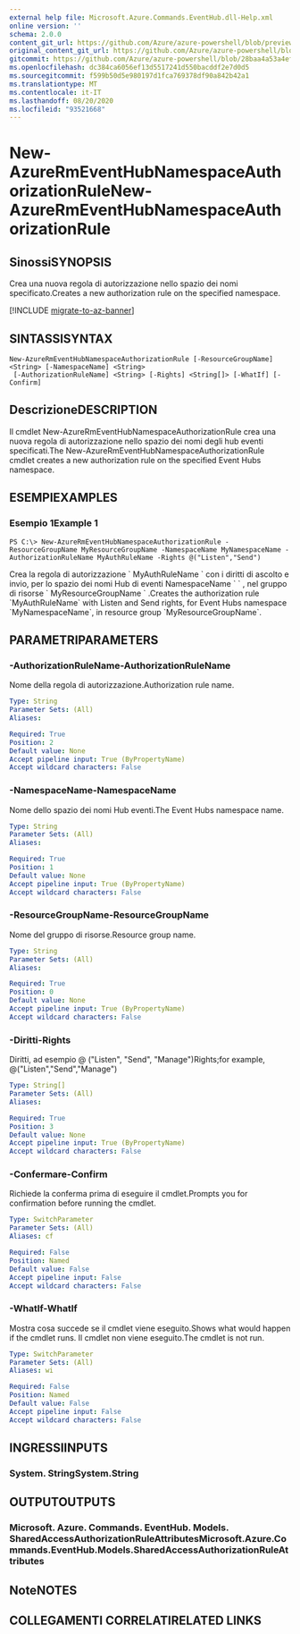 ```yaml
---
external help file: Microsoft.Azure.Commands.EventHub.dll-Help.xml
online version: ''
schema: 2.0.0
content_git_url: https://github.com/Azure/azure-powershell/blob/preview/src/ResourceManager/EventHub/Commands.EventHub/help/New-AzureRmEventHubNamespaceAuthorizationRule.md
original_content_git_url: https://github.com/Azure/azure-powershell/blob/preview/src/ResourceManager/EventHub/Commands.EventHub/help/New-AzureRmEventHubNamespaceAuthorizationRule.md
gitcommit: https://github.com/Azure/azure-powershell/blob/28baa4a53a4efceb1197c032a8db08e199f0858d
ms.openlocfilehash: dc384ca6056ef13d5517241d550bacddf2e7d0d5
ms.sourcegitcommit: f599b50d5e980197d1fca769378df90a842b42a1
ms.translationtype: MT
ms.contentlocale: it-IT
ms.lasthandoff: 08/20/2020
ms.locfileid: "93521668"
---
```

# <span data-ttu-id="2b7fd-101">New-AzureRmEventHubNamespaceAuthorizationRule</span><span class="sxs-lookup"><span data-stu-id="2b7fd-101">New-AzureRmEventHubNamespaceAuthorizationRule</span></span>

## <span data-ttu-id="2b7fd-102">Sinossi</span><span class="sxs-lookup"><span data-stu-id="2b7fd-102">SYNOPSIS</span></span>
<span data-ttu-id="2b7fd-103">Crea una nuova regola di autorizzazione nello spazio dei nomi specificato.</span><span class="sxs-lookup"><span data-stu-id="2b7fd-103">Creates a new authorization rule on the specified namespace.</span></span>

[!INCLUDE [migrate-to-az-banner](../../includes/migrate-to-az-banner.md)]

## <span data-ttu-id="2b7fd-104">SINTASSI</span><span class="sxs-lookup"><span data-stu-id="2b7fd-104">SYNTAX</span></span>

```
New-AzureRmEventHubNamespaceAuthorizationRule [-ResourceGroupName] <String> [-NamespaceName] <String>
 [-AuthorizationRuleName] <String> [-Rights] <String[]> [-WhatIf] [-Confirm]
```

## <span data-ttu-id="2b7fd-105">Descrizione</span><span class="sxs-lookup"><span data-stu-id="2b7fd-105">DESCRIPTION</span></span>
<span data-ttu-id="2b7fd-106">Il cmdlet New-AzureRmEventHubNamespaceAuthorizationRule crea una nuova regola di autorizzazione nello spazio dei nomi degli hub eventi specificati.</span><span class="sxs-lookup"><span data-stu-id="2b7fd-106">The New-AzureRmEventHubNamespaceAuthorizationRule cmdlet creates a new authorization rule on the specified Event Hubs namespace.</span></span>

## <span data-ttu-id="2b7fd-107">ESEMPI</span><span class="sxs-lookup"><span data-stu-id="2b7fd-107">EXAMPLES</span></span>

### <span data-ttu-id="2b7fd-108">Esempio 1</span><span class="sxs-lookup"><span data-stu-id="2b7fd-108">Example 1</span></span>
```
PS C:\> New-AzureRmEventHubNamespaceAuthorizationRule -ResourceGroupName MyResourceGroupName -NamespaceName MyNamespaceName -AuthorizationRuleName MyAuthRuleName -Rights @("Listen","Send")
```

<span data-ttu-id="2b7fd-109">Crea la regola di autorizzazione \` MyAuthRuleName \` con i diritti di ascolto e invio, per lo spazio dei nomi Hub di eventi NamespaceName \` \` , nel gruppo di risorse \` MyResourceGroupName \` .</span><span class="sxs-lookup"><span data-stu-id="2b7fd-109">Creates the authorization rule \`MyAuthRuleName\` with Listen and Send rights, for Event Hubs namespace \`MyNamespaceName\`, in resource group \`MyResourceGroupName\`.</span></span>

## <span data-ttu-id="2b7fd-110">PARAMETRI</span><span class="sxs-lookup"><span data-stu-id="2b7fd-110">PARAMETERS</span></span>

### <span data-ttu-id="2b7fd-111">-AuthorizationRuleName</span><span class="sxs-lookup"><span data-stu-id="2b7fd-111">-AuthorizationRuleName</span></span>
<span data-ttu-id="2b7fd-112">Nome della regola di autorizzazione.</span><span class="sxs-lookup"><span data-stu-id="2b7fd-112">Authorization rule name.</span></span>

```yaml
Type: String
Parameter Sets: (All)
Aliases: 

Required: True
Position: 2
Default value: None
Accept pipeline input: True (ByPropertyName)
Accept wildcard characters: False
```

### <span data-ttu-id="2b7fd-113">-NamespaceName</span><span class="sxs-lookup"><span data-stu-id="2b7fd-113">-NamespaceName</span></span>
<span data-ttu-id="2b7fd-114">Nome dello spazio dei nomi Hub eventi.</span><span class="sxs-lookup"><span data-stu-id="2b7fd-114">The Event Hubs namespace name.</span></span>

```yaml
Type: String
Parameter Sets: (All)
Aliases: 

Required: True
Position: 1
Default value: None
Accept pipeline input: True (ByPropertyName)
Accept wildcard characters: False
```

### <span data-ttu-id="2b7fd-115">-ResourceGroupName</span><span class="sxs-lookup"><span data-stu-id="2b7fd-115">-ResourceGroupName</span></span>
<span data-ttu-id="2b7fd-116">Nome del gruppo di risorse.</span><span class="sxs-lookup"><span data-stu-id="2b7fd-116">Resource group name.</span></span>

```yaml
Type: String
Parameter Sets: (All)
Aliases: 

Required: True
Position: 0
Default value: None
Accept pipeline input: True (ByPropertyName)
Accept wildcard characters: False
```

### <span data-ttu-id="2b7fd-117">-Diritti</span><span class="sxs-lookup"><span data-stu-id="2b7fd-117">-Rights</span></span>
<span data-ttu-id="2b7fd-118">Diritti, ad esempio @ ("Listen", "Send", "Manage")</span><span class="sxs-lookup"><span data-stu-id="2b7fd-118">Rights;for example,  @("Listen","Send","Manage")</span></span>

```yaml
Type: String[]
Parameter Sets: (All)
Aliases: 

Required: True
Position: 3
Default value: None
Accept pipeline input: True (ByPropertyName)
Accept wildcard characters: False
```

### <span data-ttu-id="2b7fd-119">-Confermare</span><span class="sxs-lookup"><span data-stu-id="2b7fd-119">-Confirm</span></span>
<span data-ttu-id="2b7fd-120">Richiede la conferma prima di eseguire il cmdlet.</span><span class="sxs-lookup"><span data-stu-id="2b7fd-120">Prompts you for confirmation before running the cmdlet.</span></span>

```yaml
Type: SwitchParameter
Parameter Sets: (All)
Aliases: cf

Required: False
Position: Named
Default value: False
Accept pipeline input: False
Accept wildcard characters: False
```

### <span data-ttu-id="2b7fd-121">-WhatIf</span><span class="sxs-lookup"><span data-stu-id="2b7fd-121">-WhatIf</span></span>
<span data-ttu-id="2b7fd-122">Mostra cosa succede se il cmdlet viene eseguito.</span><span class="sxs-lookup"><span data-stu-id="2b7fd-122">Shows what would happen if the cmdlet runs.</span></span>
<span data-ttu-id="2b7fd-123">Il cmdlet non viene eseguito.</span><span class="sxs-lookup"><span data-stu-id="2b7fd-123">The cmdlet is not run.</span></span>

```yaml
Type: SwitchParameter
Parameter Sets: (All)
Aliases: wi

Required: False
Position: Named
Default value: False
Accept pipeline input: False
Accept wildcard characters: False
```

## <span data-ttu-id="2b7fd-124">INGRESSI</span><span class="sxs-lookup"><span data-stu-id="2b7fd-124">INPUTS</span></span>

### <span data-ttu-id="2b7fd-125">System. String</span><span class="sxs-lookup"><span data-stu-id="2b7fd-125">System.String</span></span>

## <span data-ttu-id="2b7fd-126">OUTPUT</span><span class="sxs-lookup"><span data-stu-id="2b7fd-126">OUTPUTS</span></span>

### <span data-ttu-id="2b7fd-127">Microsoft. Azure. Commands. EventHub. Models. SharedAccessAuthorizationRuleAttributes</span><span class="sxs-lookup"><span data-stu-id="2b7fd-127">Microsoft.Azure.Commands.EventHub.Models.SharedAccessAuthorizationRuleAttributes</span></span>

## <span data-ttu-id="2b7fd-128">Note</span><span class="sxs-lookup"><span data-stu-id="2b7fd-128">NOTES</span></span>

## <span data-ttu-id="2b7fd-129">COLLEGAMENTI CORRELATI</span><span class="sxs-lookup"><span data-stu-id="2b7fd-129">RELATED LINKS</span></span>


